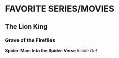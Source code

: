 # FAVORITE SERIES/MOVIES
## The Lion King
### Grave of the Fireflies
**Spider-Man: Into the Spider-Verse**
*Inside Out*
